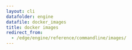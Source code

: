 ```yaml
---
layout: cli
datafolder: engine
datafile: docker_images
title: docker images
redirect_from:
  - /edge/engine/reference/commandline/images/
---
```

